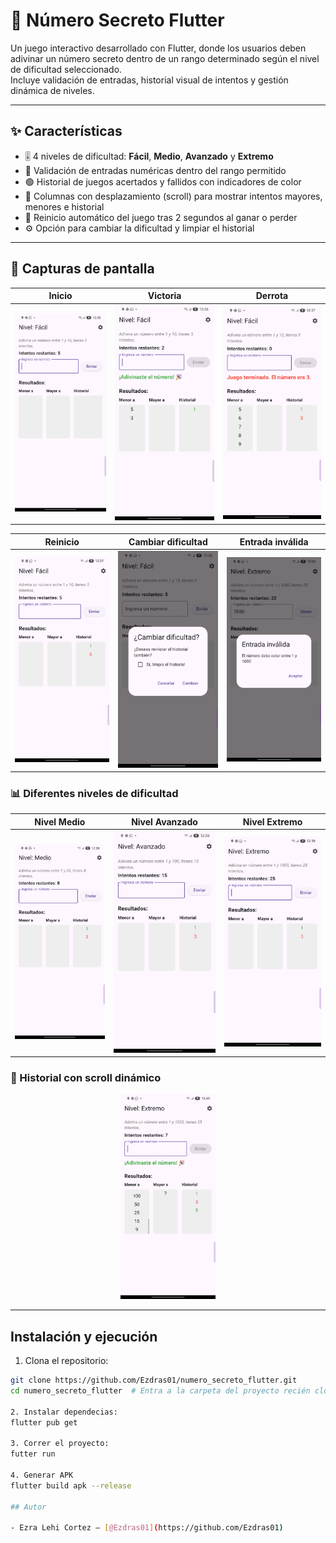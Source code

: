 # 🎯 Número Secreto Flutter

Un juego interactivo desarrollado con Flutter, donde los usuarios deben adivinar un número secreto dentro de un rango determinado según el nivel de dificultad seleccionado.  
Incluye validación de entradas, historial visual de intentos y gestión dinámica de niveles.

---

## ✨ Características

- 🎚️ 4 niveles de dificultad: **Fácil**, **Medio**, **Avanzado** y **Extremo**
- 🔢 Validación de entradas numéricas dentro del rango permitido
- 🟢 Historial de juegos acertados y fallidos con indicadores de color
- 📜 Columnas con desplazamiento (scroll) para mostrar intentos mayores, menores e historial
- 🔄 Reinicio automático del juego tras 2 segundos al ganar o perder
- ⚙️ Opción para cambiar la dificultad y limpiar el historial

---


## 📸 Capturas de pantalla

| Inicio | Victoria | Derrota |
|-------|----------|---------|
| ![Inicio](screenshot/flutter_01.png) | ![Ganaste](screenshot/flutter_03.png) | ![Perdiste](screenshot/flutter_04.png) |

| Reinicio | Cambiar dificultad | Entrada inválida |
|----------|---------------------|------------------|
| ![Reinicio](screenshot/flutter_05.png) | ![Dificultad](screenshot/flutter_06.png) | ![Entrada inválida](screenshot/flutter_11.png) |

### 📊 Diferentes niveles de dificultad

| Nivel Medio | Nivel Avanzado | Nivel Extremo |
|-------------|----------------|---------------|
| ![Nivel Medio](screenshot/flutter_08.png) | ![Nivel Avanzado](screenshot/flutter_09.png) | ![Nivel Extremo](screenshot/flutter_10.png) |

### 🧾 Historial con scroll dinámico

<p align="center">
  <img src="screenshot/flutter_12.png" width="30%" />
</p>


---

## Instalación y ejecución

1. Clona el repositorio:

```bash
git clone https://github.com/Ezdras01/numero_secreto_flutter.git
cd numero_secreto_flutter  # Entra a la carpeta del proyecto recién clonado

2. Instalar dependecias:
flutter pub get

3. Correr el proyecto:
futter run 

4. Generar APK
flutter build apk --release

## Autor

- Ezra Lehi Cortez — [@Ezdras01](https://github.com/Ezdras01)
